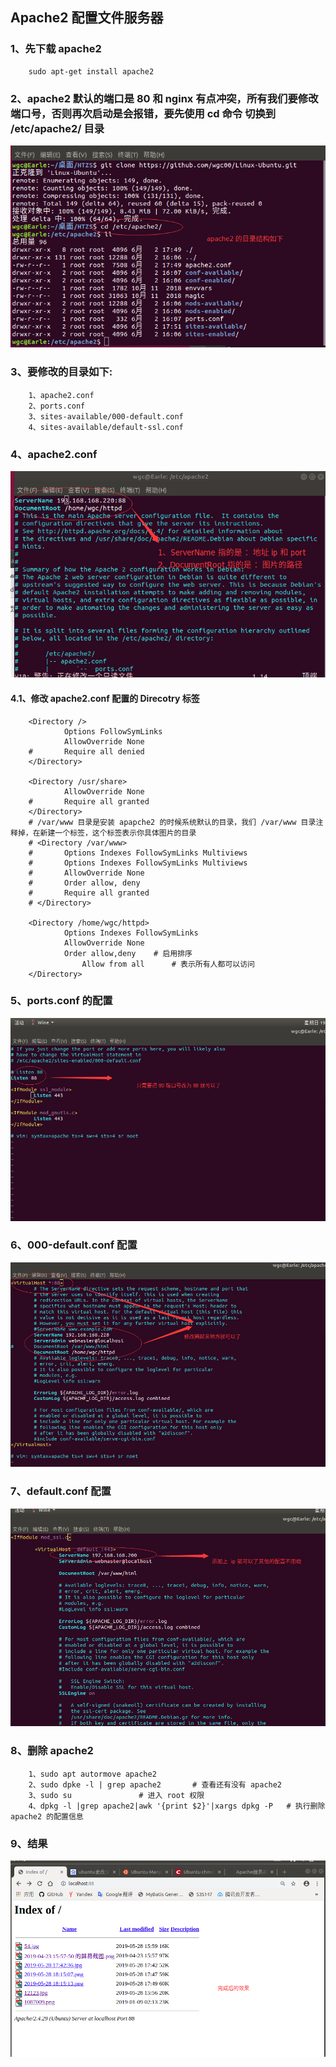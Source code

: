 ## Apache2 配置文件服务器


### 1、先下载 apache2 
		
		sudo apt-get install apache2


### 2、apache2 默认的端口是 80 和 nginx 有点冲突，所有我们要修改端口号，否则再次启动是会报错，要先**使用 cd 命令 切换到 /etc/apache2/ 目录**	

![1](img/1.png)


### 3、要修改的目录如下:
		
		1、apache2.conf
		2、ports.conf
		3、sites-available/000-default.conf
		4、sites-available/default-ssl.conf

### 4、apache2.conf

![2](img/2.png)

#### 4.1、修改 apache2.conf 配置的 Direcotry 标签

		<Directory />
        		Options FollowSymLinks
        		AllowOverride None
		#       Require all denied
		</Directory>
	
		<Directory /usr/share>
		        AllowOverride None
		#       Require all granted
		</Directory>
		# /var/www 目录是安装 apapche2 的时候系统默认的目录，我们 /var/www 目录注释掉，在新建一个标签，这个标签表示你具体图片的目录
		# <Directory /var/www>
		#       Options Indexes FollowSymLinks Multiviews
		#       Options Indexes FollowSymLinks Multiviews
		#       AllowOverride None
		#       Order allow, deny
		#       Require all granted
		# </Directory>

		<Directory /home/wgc/httpd>
   		     	Options Indexes FollowSymLinks
        		AllowOverride None	
		        Order allow,deny	# 启用排序
       		        Allow from all 		# 表示所有人都可以访问
	  	</Directory>

### 5、ports.conf 的配置

![3](img/3.png)

### 6、000-default.conf 配置

![4](img/4.png)

### 7、default.conf 配置

![5](img/5.png)


### 8、删除 apache2 

		1、sudo apt autormove apache2
		2、sudo dpke -l | grep apache2 		# 查看还有没有 apache2
		3、sudo su 				# 进入 root 权限
		4、dpkg -l |grep apache2|awk '{print $2}'|xargs dpkg -P   # 执行删除 apache2 的配置信息


### 9、结果

![6](img/6.png)

